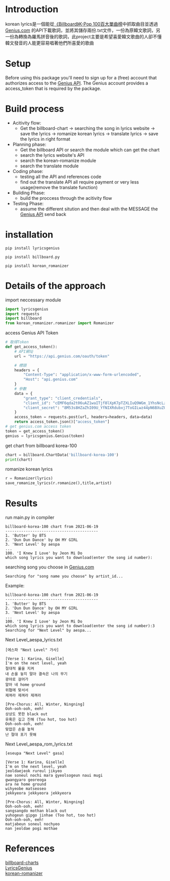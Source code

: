 # Introduction
korean lyrics是一個能從[《Billboard》K-Pop 100百大單曲榜](https://www.billboard.com/charts/billboard-korea-100)中抓取曲目並透過[Genius.com](https://genius.com/) 的API下載歌詞，並將其儲存兩份.txt文件，一份為原韓文歌詞，另一份為轉換為羅馬拼音後的歌詞，此project主要是希望喜愛韓文歌曲的人卻不懂韓文發音的人能更容易唱著他們所喜愛的歌曲
# Setup
Before using this package you'll need to sign up for a (free) account that authorizes access to the [Genius API](https://genius.com/api-clients). The Genius account provides a access_token that is required by the package.
# Build process
- Acitivity flow:
   - Get the billboard-chart -> searching the song in lyrics website -> save the lyrics ->  romanize korean lyrics -> translate lyrics -> save the lyrics in right format
- Planning phase:
   - Get the billboard API or search the module which can get  the chart
   - search the lyrics website's API
   - search the korean-romanize module
   - search the translate module
- Coding phase:
   - testing all the API and references code 
   - find out the translate API all require payment or very less usage(remove the translate function)
- Building Phase:
   - build the proccess through the acitivity flow
- Testing Phase:
   - assume the different sitution and then deal with the MESSAGE the [Genius API](https://genius.com/api-clients) send back
# installation
```
pip install lyricsgenius
```
```
pip install billboard.py
```
```
pip install korean_romanizer
```
# Details of the approach
import neccessary module
```python
import lyricsgenius
import requests
import billboard
from korean_romanizer.romanizer import Romanizer
```
access Genius API Token
```python
# 取得Token
def get_access_token():
	# API網址
	url = "https://api.genius.com/oauth/token"

	# 標頭
	headers = {
		"Content-Type": "application/x-www-form-urlencoded",
		"Host": "api.genius.com"
	}
	# 參數
	data = {
		"grant_type": "client_credentials",
		"client_id": "cEMF6qda2t06uAZ1waITjf8lXpK7pTZXLIuQ9WGm_1YhsNcLzNfH2AX0GSc_tTtP",
		"client_secret": "8M53s8HZaZhI09U_YfNIXRdubxj7ToGILwz44pN6BXuZOPeMH57w7dZzEOfjSwsrsPv2yOKuNPUyyPpvnneJuQ"
	}
	access_token = requests.post(url, headers=headers, data=data)
	return access_token.json()["access_token"]
# get genius.com access token
token = get_access_token()
genius = lyricsgenius.Genius(token)
```
get chart from billboard korea-100
```python
chart = billboard.ChartData('billboard-korea-100')
print(chart)
```
romanize korean lyrics
```python
r = Romanizer(lyrics)
save_romanize_lyrics(r.romanize(),title,artist)
```

# Results
run main.py in compiler
```
billboard-korea-100 chart from 2021-06-19
-----------------------------------------
1. 'Butter' by BTS
2. 'Dun Dun Dance' by OH MY GIRL
3. 'Next Level' by aespa
...
100. 'I Knew I Love' by Jeon Mi Do
which song lyrics you want to download(enter the song id number):
```
searching song you choose in [Genius.com](https://genius.com/)
```
Searching for "song name you choose" by artist_id...
```
Example:
```
billboard-korea-100 chart from 2021-06-19
-----------------------------------------
1. 'Butter' by BTS
2. 'Dun Dun Dance' by OH MY GIRL
3. 'Next Level' by aespa
...
100. 'I Knew I Love' by Jeon Mi Do
which song lyrics you want to download(enter the song id number):3
Searching for "Next Level" by aespa...
```
Next Level_aespa_lyrics.txt
```
[에스파 "Next Level" 가사]

[Verse 1: Karina, Giselle]
I'm on the next level, yeah
절대적 룰을 지켜
내 손을 놓지 말아 결속은 나의 무기
광야로 걸어가
알아 네 home ground
위협에 맞서서
제껴라 제껴라 제껴라

[Pre-Chorus: All, Winter, Ningning]
Ooh-ooh-ooh, eeh!
상상도 못한 black out
유혹은 깊고 진해 (Too hot, too hot)
Ooh-ooh-ooh, eeh!
맞잡은 손을 놓쳐
난 절대 포기 못해
```
Next Level_aespa_rom_lyrics.txt
```
[eseupa "Next Level" gasa]

[Verse 1: Karina, Giselle]
I'm on the next level, yeah
jeoldaejeok rureul jikyeo
nae soneul nochi mara gyeolsogeun naui mugi
gwangyaro georeoga
ara ne home ground
wihyeobe matseoseo
jekkyeora jekkyeora jekkyeora

[Pre-Chorus: All, Winter, Ningning]
Ooh-ooh-ooh, eeh!
sangsangdo mothan black out
yuhogeun gipgo jinhae (Too hot, too hot)
Ooh-ooh-ooh, eeh!
matjabeun soneul nochyeo
nan jeoldae pogi mothae
```


# References
[billboard-charts](https://github.com/guoguo12/billboard-charts)\
[LyricsGenius](https://github.com/johnwmillr/LyricsGenius)\
[korean-romanizer](https://github.com/osori/korean-romanizer)
